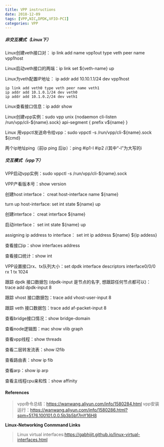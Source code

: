```yaml
---
title: VPP instructions
date: 2018-12-09
tags: [VPP,NIC,DPDK,VFIO-PCI]
categories: VPP
---
```


##### _非交互模式（Linux下）_

Linux创建veth接口对： ip link add name vpp1out type veth peer name vpp1host 

Linux启动veth接口的两端：ip link set  ${veth-name} up

Linux为veth配置IP地址： ip addr add 10.10.1.1/24 dev vpp1host  

```
ip link add veth0 type veth peer name veth1
ip addr add 10.1.0.1/24 dev veth0
ip addr add 10.1.0.2/24 dev veth1
```

<!-- more -->

Linux查看接口信息：ip addr show <NIC name>

Linux创建vpp实例：sudo vpp unix {nodaemon cli-listen /run/vpp/cli-${name}.sock} api-segment { prefix v${name} }

Linux 用vppctl发送命令给vpp：sudo vppctl -s /run/vpp/cli-${name}.sock ${cmd}

两个ip地址ping（前ip ping 后ip）：ping #ip1-I #ip2   //其中“-I”为大写的i

##### _交互模式（vpp下）_

VPP启动vpp实例：sudo vppctl -s /run/vpp/cli-${name}.sock

VPP产看版本号：show version

创建host interface： creat host-interface name ${name}

turn up host-interface:  set int state ${name} up

创建interface： creat interface ${name}

启动interface： set int state ${name} up 

assigning ip address to interface： set int ip address ${name} ${ip addess} 

查看接口ip：show interfaces address

查看接口统计：show int

VPP设置接口rx、tx队列大小：set dpdk interface descriptors interface0/0/0  rx 1 tx 1024

跟踪 dpdk 接口数据包 (dpdk-input 是节点的名字, 想跟踪任何节点都可以)：trace add dpdk-input 8 

跟踪 vhost 接口数据包：trace add vhost-user-input 8

跟踪 veth 接口数据包：trace add af-packet-input 8 

查看bridge接口情况：show bridge-domain

查看node逻辑图：mac show vlib graph

查看vpp线程：show threads

查看二层转发流表：show l2fib

查看路由表：show ip fib 

查看arp：show ip arp

查看主线程cpu亲和性：show affinity

#### References

> vpp命令总结：https://wanwang.aliyun.com/info/1580284.html
> vpp安装运行：https://wanwang.aliyun.com/info/1580286.html?spm=5176.100101.0.0.5b3b5bf7mY16H8

**Linux-Networking Conmmand Links**

> Linux virtual interfaces:https://gabhijit.github.io/linux-virtual-interfaces.html

